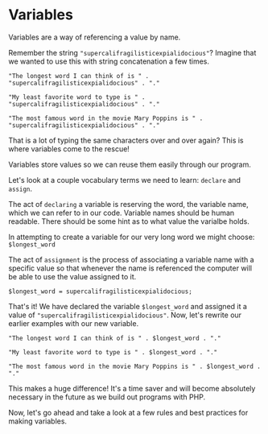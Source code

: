 # Variables
Variables are a way of referencing a value by name. 

Remember the string `"supercalifragilisticexpialidocious"`? Imagine that we wanted to use this with string concatenation a few times. 

`"The longest word I can think of is " . "supercalifragilisticexpialidocious" . "."`


`"My least favorite word to type is " . "supercalifragilisticexpialidocious" . "."`

`"The most famous word in the movie Mary Poppins is " . "supercalifragilisticexpialidocious" . "."`

That is a lot of typing the same characters over and over again? This is where variables come to the rescue!

Variables store values so we can reuse them easily through our program.

Let's look at a couple vocabulary terms we need to learn: `declare` and `assign`.

The act of `declaring` a variable is reserving the word, the variable name, which we can refer to in our code. Variable names should be human readable. There should be some hint as to what value the varialbe holds. 

In attempting to create a variable for our very long word we might choose: 
`$longest_word`

The act of `assignment` is the process of associating a variable name with a specific value so that whenever the name is referenced the computer will be able to use the value assigned to it. 

`$longest_word = supercalifragilisticexpialidocious;`

That's it! We have declared the variable `$longest_word` and assigned it a value of `"supercalifragilisticexpialidocious"`. Now, let's rewrite our earlier examples with our new variable.

`"The longest word I can think of is " . $longest_word . "."`


`"My least favorite word to type is " . $longest_word . "."`

`"The most famous word in the movie Mary Poppins is " . $longest_word . "."`

This makes a huge difference! It's a time saver and will become absolutely necessary in the future as we build out programs with PHP. 

Now, let's go ahead and take a look at a few rules and best practices for making variables.